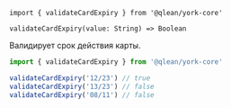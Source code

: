 `import { validateCardExpiry } from '@qlean/york-core'`

`validateCardExpiry(value: String) => Boolean`

Валидирует срок действия карты.

```js static
import { validateCardExpiry } from '@qlean/york-core'

validateCardExpiry('12/23') // true
validateCardExpiry('13/23') // false
validateCardExpiry('08/11') // false
```
